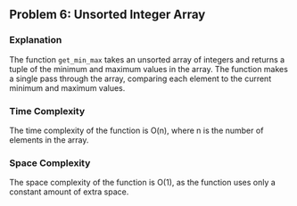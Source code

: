 
## Problem 6: Unsorted Integer Array

### Explanation

The function `get_min_max` takes an unsorted array of integers and returns a tuple of the minimum and maximum values in the array. The function makes a single pass through the array, comparing each element to the current minimum and maximum values. 

### Time Complexity

The time complexity of the function is O(n), where n is the number of elements in the array.

### Space Complexity

The space complexity of the function is O(1), as the function uses only a constant amount of extra space.

